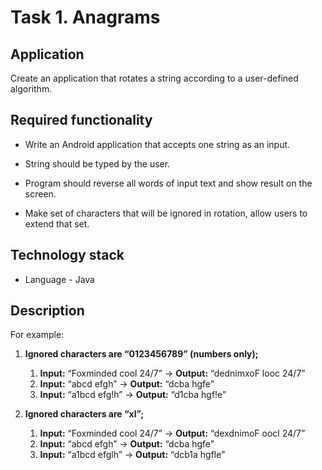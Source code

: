 # Task 1. Anagrams


## Application
Create an application that rotates a string according to a user-defined algorithm.

## Required functionality
+ Write an Android application that accepts one string as an input.

+ String should be typed by the user.

+ Program should reverse all words of input text and show result on the screen.

+ Make set of characters that will be ignored in rotation, allow users to extend that set.


## Technology stack
+ Language - Java

## Description
For example:

1. **Ignored characters are “0123456789” (numbers only);**
    1. **Input:** “Foxminded cool 24/7” -> **Output:** “dednimxoF looc 24/7”
    1. **Input:** “abcd efgh”   -> **Output:** “dcba hgfe”
    1. **Input:** “a1bcd efg!h” -> **Output:** “d1cba hgf!e”


1. **Ignored characters are “xl”;**
    1. **Input:** “Foxminded cool 24/7” -> **Output:** “dexdnimoF oocl 24/7”
    1. **Input:** “abcd efgh” -> **Output:** “dcba hgfe”
    1. **Input:** “a1bcd efglh” -> **Output:** “dcb1a hgfle”

